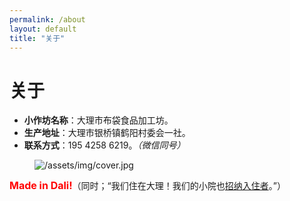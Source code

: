 ```yaml
---
permalink: /about
layout: default
title: "关于"
---
```


# 关于

* <b>小作坊名称</b>：大理市布袋食品加工坊。
* <b>生产地址</b>：大理市银桥镇鹤阳村委会一社。
* <b>联系方式</b>：195 4258 6219。<em>（微信同号）</em>

<figure class="figure">
  <img src="https://cdn.jsdelivr.net/gh/budaipro/assets@latest/img/cover.jpg" alt="/assets/img/cover.jpg">
</figure>

<p><strong style="font-size: 12pt; color: red;">Made in Dali!</strong>（同时；“我们住在大理！我们的小院也<a href="/inn">招纳入住者</a>。”）</p>